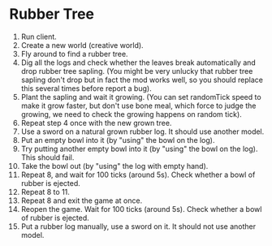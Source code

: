 # Rubber Tree

1. Run client.
2. Create a new world (creative world).
3. Fly around to find a rubber tree.
4. Dig all the logs and check whether the leaves break automatically and drop rubber tree sapling.
   (You might be very unlucky that rubber tree sapling don't drop but in fact the mod works well, so you should replace this several times before report a bug).
5. Plant the sapling and wait it growing. (You can set randomTick speed to make it grow faster, but don't use bone meal, which force to judge the growing, we need to check the growing happens on random tick).
6. Repeat step 4 once with the new grown tree.
7. Use a sword on a natural grown rubber log. It should use another model.
8. Put an empty bowl into it (by "using" the bowl on the log).
9. Try putting another empty bowl into it (by "using" the bowl on the log). This should fail.
10. Take the bowl out (by "using" the log with empty hand).
11. Repeat 8, and wait for 100 ticks (around 5s). Check whether a bowl of rubber is ejected.
12. Repeat 8 to 11.
13. Repeat 8 and exit the game at once.
14. Reopen the game. Wait for 100 ticks (around 5s). Check whether a bowl of rubber is ejected.
15. Put a rubber log manually, use a sword on it. It should not use another model.
